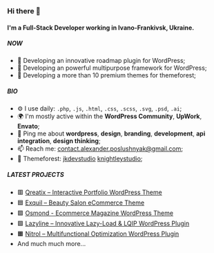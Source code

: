 ### Hi there 👋

#### I'm a Full-Stack Developer working in Ivano-Frankivsk, Ukraine.

##### NOW

- 🧨 Developing an innovative roadmap plugin for WordPress;
- 🧨 Developing an powerful multipurpose framework for WordPress;
- 🍵 Developing a more than 10 premium themes for themeforest;

##### BIO

- ⚙️ I use daily: `.php`, `.js`, `.html`, `.css`, `.scss`, `.svg`, `.psd`, `.ai`;
- 🌍 I'm mostly active within the **WordPress Community**, **UpWork**, **Envato**;
- 💬 Ping me about **wordpress**, **design**, **branding**, **development**, **api integration**, **design thinking**;
- 📫 Reach me: [contact.alexander.poslushnyak@gmail.com](contact.alexander.poslushnyak@gmail.com);
- 💼 Themeforest: [jkdevstudio](https://themeforest.net/user/jkdevstudio) [knightleystudio](https://themeforest.net/user/knightleystudio);

##### LATEST PROJECTS
- 🟥 [Qreatix – Interactive Portfolio WordPress Theme](https://themeforest.net/item/qreatix-interactive-portfolio-wordpress-theme/31728964)
- 🟦 [Exquil – Beauty Salon eCommerce Theme](https://themeforest.net/item/exquil-beauty-salon-ecommerce-theme/34403948)
- 🟪 [Osmond - Ecommerce Magazine WordPress Theme](https://themeforest.net/item/osmond-ecommerce-magazine-wordpress-theme/34061026)
- 🟩 [Lazyline – Innovative Lazy-Load & LQIP WordPress Plugin](https://codecanyon.net/item/lazyline-innovative-lazyload-lqip-wordpress-plugin/35468345)
- 🟧 [Nitrol – Multifunctional Optimization WordPress Plugin](https://codecanyon.net/item/nitrol-multifunctional-optimization-wordpress-plugin/35825640)
- And much much more...
